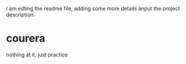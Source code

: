 I am edting the readme file, adding some more details anput the project description. 


# courera
nothing at it, just practice
